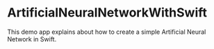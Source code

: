 # ArtificialNeuralNetworkWithSwift
This demo app explains about how to create a simple Artificial Neural Network in Swift.
